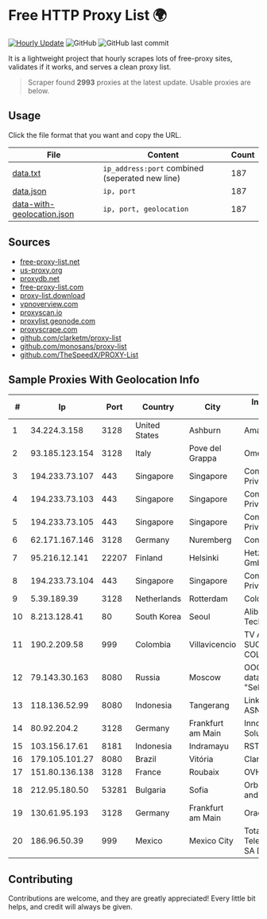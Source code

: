 
# Free HTTP Proxy List 🌍

[![Hourly Update](https://github.com/mertguvencli/http-proxy-list/actions/workflows/main.yml/badge.svg?branch=main)](https://github.com/mertguvencli/http-proxy-list/actions/workflows/main.yml)
![GitHub](https://img.shields.io/github/license/mertguvencli/http-proxy-list)
![GitHub last commit](https://img.shields.io/github/last-commit/mertguvencli/http-proxy-list)

It is a lightweight project that hourly scrapes lots of free-proxy sites, validates if it works, and serves a clean proxy list.


> Scraper found **2993** proxies at the latest update. Usable proxies are below.

## Usage

Click the file format that you want and copy the URL.


|File|Content|Count|
|----|-------|-----|
|[data.txt](https://raw.githubusercontent.com/mertguvencli/http-proxy-list/main/proxy-list/data.txt)|`ip_address:port` combined (seperated new line)|187|
|[data.json](https://raw.githubusercontent.com/mertguvencli/http-proxy-list/main/proxy-list/data.json)|`ip, port`|187|
|[data-with-geolocation.json](https://raw.githubusercontent.com/mertguvencli/http-proxy-list/main/proxy-list/data-with-geolocation.json)|`ip, port, geolocation`|187|

## Sources

* [free-proxy-list.net](https://free-proxy-list.net)
* [us-proxy.org](https://www.us-proxy.org)
* [proxydb.net](http://proxydb.net)
* [free-proxy-list.com](https://free-proxy-list.com/?page=&port=&type%5B%5D=http&type%5B%5D=https&up_time=0&search=Search)
* [proxy-list.download](https://www.proxy-list.download/HTTP)
* [vpnoverview.com](https://vpnoverview.com/privacy/anonymous-browsing/free-proxy-servers)
* [proxyscan.io](https://www.proxyscan.io)
* [proxylist.geonode.com](https://proxylist.geonode.com/api/proxy-list?limit=300&page=1&sort_by=lastChecked&sort_type=desc&protocols=http,https)
* [proxyscrape.com](https://api.proxyscrape.com/v2/?request=displayproxies&protocol=http&timeout=10000&country=all&ssl=all&anonymity=all)
* [github.com/clarketm/proxy-list](https://raw.githubusercontent.com/clarketm/proxy-list/master/proxy-list-raw.txt)
* [github.com/monosans/proxy-list](https://raw.githubusercontent.com/monosans/proxy-list/main/proxies/http.txt)
* [github.com/TheSpeedX/PROXY-List](https://raw.githubusercontent.com/TheSpeedX/PROXY-List/master/http.txt)


## Sample Proxies With Geolocation Info

|#|Ip|Port|Country|City|Internet Service Provider|
|-|--|----|-------|----|-------------------------|
|1|34.224.3.158|3128|United States|Ashburn|Amazon.com, Inc.|
|2|93.185.123.154|3128|Italy|Pove del Grappa|Omegacom S.R.L.S.|
|3|194.233.73.107|443|Singapore|Singapore|Contabo Asia Private Limited|
|4|194.233.73.103|443|Singapore|Singapore|Contabo Asia Private Limited|
|5|194.233.73.105|443|Singapore|Singapore|Contabo Asia Private Limited|
|6|62.171.167.146|3128|Germany|Nuremberg|Contabo GmbH|
|7|95.216.12.141|22207|Finland|Helsinki|Hetzner Online GmbH|
|8|194.233.73.104|443|Singapore|Singapore|Contabo Asia Private Limited|
|9|5.39.189.39|3128|Netherlands|Rotterdam|ColoCenter b.v.|
|10|8.213.128.41|80|South Korea|Seoul|Alibaba (US) Technology Co., Ltd.|
|11|190.2.209.58|999|Colombia|Villavicencio|TV AZTECA SUCURSAL COLOMBIA|
|12|79.143.30.163|8080|Russia|Moscow|OOO "Network of data-centers "Selectel"|
|13|118.136.52.99|8080|Indonesia|Tangerang|Linknet-Fastnet ASN|
|14|80.92.204.2|3128|Germany|Frankfurt am Main|Innovation IT Solutions LTD|
|15|103.156.17.61|8181|Indonesia|Indramayu|RSTNET|
|16|179.105.101.27|8080|Brazil|Vitória|Claro S.A.|
|17|151.80.136.138|3128|France|Roubaix|OVH SAS|
|18|212.95.180.50|53281|Bulgaria|Sofia|Orbitel customer and internal|
|19|130.61.95.193|3128|Germany|Frankfurt am Main|Oracle Corporation|
|20|186.96.50.39|999|Mexico|Mexico City|Total Play Telecomunicaciones SA De CV|



## Contributing

Contributions are welcome, and they are greatly appreciated! Every
little bit helps, and credit will always be given.

